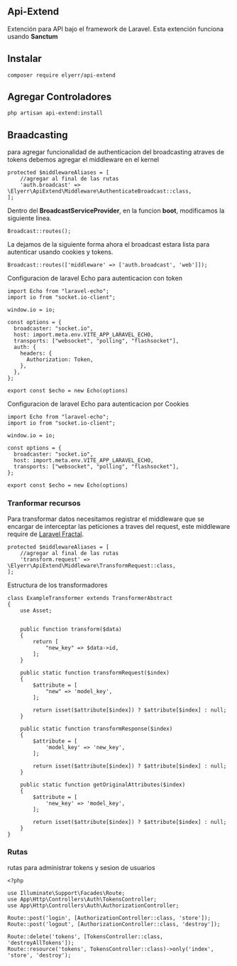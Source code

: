 ## Api-Extend
Extención para API bajo el framework de Laravel. Esta extención funciona usando **Sanctum** 

## Instalar 
`composer require elyerr/api-extend`

## Agregar Controladores
`php artisan api-extend:install`

## Braadcasting 
para agregar funcionalidad de authenticacion del broadcasting atraves de tokens debemos agregar el middleware en el kernel
``` 
protected $middlewareAliases = [
    //agregar al final de las rutas
    'auth.broadcast' => \Elyerr\ApiExtend\Middleware\AuthenticateBroadcast::class,
];
```
Dentro del **BroadcastServiceProvider**, en la funcion **boot**, modificamos la siguiente linea.
```
Broadcast::routes(); 
```
La dejamos de la siguiente forma ahora el broadcast estara lista para autenticar usando cookies y tokens.
```
Broadcast::routes(['middleware' => ['auth.broadcast', 'web']]);
```

Configuracion de laravel Echo para autenticacion con token
```
import Echo from "laravel-echo";
import io from "socket.io-client"; 

window.io = io;

const options = {
  broadcaster: "socket.io",
  host: import.meta.env.VITE_APP_LARAVEL_ECHO,
  transports: ["websocket", "polling", "flashsocket"],
  auth: {
    headers: {
      Authorization: Token,
    },
  },
};

export const $echo = new Echo(options) 
```

Configuracion de laravel Echo para autenticacion por Cookies
```
import Echo from "laravel-echo";
import io from "socket.io-client"; 

window.io = io;

const options = {
  broadcaster: "socket.io",
  host: import.meta.env.VITE_APP_LARAVEL_ECHO,
  transports: ["websocket", "polling", "flashsocket"],
};

export const $echo = new Echo(options) 
```

### Tranformar recursos
Para transformar datos necesitamos registrar el middleware que se encargar de interceptar las peticiones a traves del request, este middleware require de [Laravel Fractal](https://github.com/spatie/laravel-fractal).
```
protected $middlewareAliases = [
    //agregar al final de las rutas
    'transform.request' => \Elyerr\ApiExtend\Middleware\TransformRequest::class,
];
```

Estructura de los transformadores

```
class ExampleTransformer extends TransformerAbstract
{
    use Asset;

    
    public function transform($data)
    {
        return [
            "new_key" => $data->id,           
        ];
    }
    
    public static function transformRequest($index)
    {
        $attribute = [
            "new" => 'model_key', 
        ];

        return isset($attribute[$index]) ? $attribute[$index] : null;
    }

    public static function transformResponse($index)
    {
        $attribute = [
            'model_key' => 'new_key', 
        ];

        return isset($attribute[$index]) ? $attribute[$index] : null;
    }

    public static function getOriginalAttributes($index)
    {
        $attribute = [
            'new_key' => 'model_key', 
        ];

        return isset($attribute[$index]) ? $attribute[$index] : null;
    } 
}

```



### Rutas
rutas para administrar tokens y sesion de usuarios 
```
<?php

use Illuminate\Support\Facades\Route;  
use App\Http\Controllers\Auth\TokensController;
use App\Http\Controllers\Auth\AuthorizationController; 

Route::post('login', [AuthorizationController::class, 'store']);
Route::post('logout', [AuthorizationController::class, 'destroy']);
 
Route::delete('tokens', [TokensController::class, 'destroyAllTokens']);
Route::resource('tokens', TokensController::class)->only('index', 'store', 'destroy');

```
